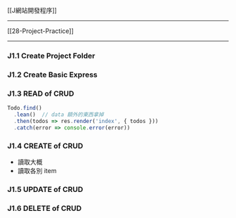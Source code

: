 [[J網站開發程序]]

---

[[28-Project-Practice]]


---

### J1.1 Create Project Folder

### J1.2 Create Basic Express

### J1.3 READ of CRUD

```js
Todo.find()
  .lean()  // data 額外的東西拿掉
  .then(todos => res.render('index', { todos }))
  .catch(error => console.error(error))
```

### J1.4 CREATE of CRUD
- 讀取大概
- 讀取各別 item

### J1.5 UPDATE of CRUD

### J1.6 DELETE of CRUD

